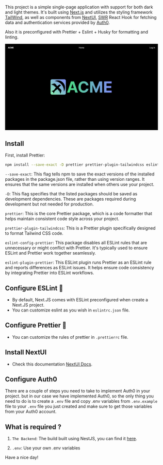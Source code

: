 This project is a simple single-page application with support for both dark and light themes. It's built using [Next.js](https://nextjs.org/) and utilizes the styling framework [TailWind](https://tailwindcss.com/), as well as components from [NextUI](https://nextui.org/), [SWR](https://swr.vercel.app/) React Hook for fetching data and authentication services provided by [Auth0](https://auth0.com/).

Also it is preconfigured with Prettier + Eslint + Husky for formatting and linting.

![screen shot 1](/public/sc_1.png)

## Install

First, install Prettier:

```bash
npm install --save-exact -D prettier prettier-plugin-tailwindcss eslint-config-prettier eslint-plugin-prettier
```

`--save-exact`: This flag tells npm to save the exact versions of the installed packages in the package.json file, rather than using version ranges. It ensures that the same versions are installed when others use your project.

`-D`: This flag specifies that the listed packages should be saved as development dependencies. These are packages required during development but not needed for production.

`prettier`: This is the core Prettier package, which is a code formatter that helps maintain consistent code style across your project.

`prettier-plugin-tailwindcss`: This is a Prettier plugin specifically designed to format Tailwind CSS code.

`eslint-config-prettier`: This package disables all ESLint rules that are unnecessary or might conflict with Prettier. It's typically used to ensure ESLint and Prettier work together seamlessly.

`eslint-plugin-prettier`: This ESLint plugin runs Prettier as an ESLint rule and reports differences as ESLint issues. It helps ensure code consistency by integrating Prettier into ESLint workflows.

## Configure ESLint 🔗

- By default, Next.JS comes with ESLint preconfigured when create a Next.JS project.
- You can customize eslint as you wish in `eslintrc.json` file.

## Configure Prettier 🦋

- You can customize the rules of prettier in `.prettierrc` file.

## Install NextUI

- Check this documentation [NextUI Docs](https://nextui.org/docs/frameworks/nextjs).

## Configure Auth0

There are a couple of steps you need to take to implement Auth0 in your project. but in our case we have implemented Auth0, so the only thing you need to do is to create a `.env` file and copy .env variables from `.env.example` file to your `.env` file you just created and make sure to get those variables from your Auth0 account.

## What is required ?

1. `The Backend`: The build built using NestJS, you can find it [here](https://github.com/jetroot/NextUI-NextJS-Auth0-Backend).

2. `.env`: Use your own .env variables

Have a nice day!
